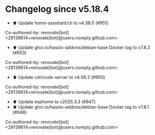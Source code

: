 # Changelog since v5.18.4
- ⬆️ Update home-assistant/cli to v4.38.0 (#951)

Co-authored-by: renovate[bot] <29139614+renovate[bot]@users.noreply.github.com> 
- ⬆️ Update ghcr.io/hassio-addons/debian-base Docker tag to v7.8.2 (#953)

Co-authored-by: renovate[bot] <29139614+renovate[bot]@users.noreply.github.com> 
- ⬆️ Update cdr/code-server to v4.99.2 (#950)

Co-authored-by: renovate[bot] <29139614+renovate[bot]@users.noreply.github.com> 
- ⬆️ Update esphome to v2025.3.3 (#947) 
- ⬆️ Update ghcr.io/hassio-addons/debian-base Docker tag to v7.8.1 (#948)

Co-authored-by: renovate[bot] <29139614+renovate[bot]@users.noreply.github.com> 
